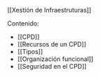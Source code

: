 [[Xestión de Infraestruturas]]

Contenido:
+ [[CPD]]
+ [[Recursos de un CPD]]
+ [[Tipos]]
+ [[Organización funcional]]
+ [[Seguridad en el CPD]]